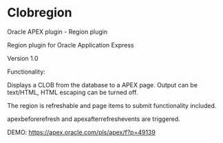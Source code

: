 # Clobregion
Oracle APEX plugin - Region plugin


Region plugin for Oracle Application Express

Version 1.0


Functionality:

Displays a CLOB from the database to a APEX page.
Output can be text/HTML, HTML escaping can be turned off.

The region is refreshable and page items to submit functionality included.

apexbeforerefresh and apexafterrefreshevents are triggered.


DEMO: https://apex.oracle.com/pls/apex/f?p=49139
